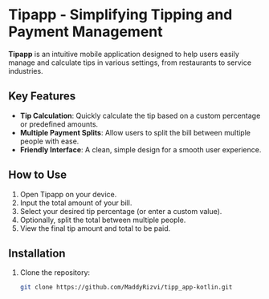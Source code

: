 # Tipapp - Simplifying Tipping and Payment Management
**Tipapp** is an intuitive mobile application designed to help users easily manage and calculate tips in various settings, from restaurants to service industries.
## Key Features
- **Tip Calculation**: Quickly calculate the tip based on a custom percentage or predefined amounts.
- **Multiple Payment Splits**: Allow users to split the bill between multiple people with ease.
- **Friendly Interface**: A clean, simple design for a smooth user experience.
## How to Use
1. Open Tipapp on your device.
2. Input the total amount of your bill.
3. Select your desired tip percentage (or enter a custom value).
4. Optionally, split the total between multiple people.
5. View the final tip amount and total to be paid.
## Installation
1. Clone the repository:
   ```bash
   git clone https://github.com/MaddyRizvi/tipp_app-kotlin.git

